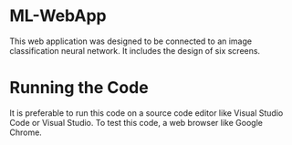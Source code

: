 # ML-WebApp
This web application was designed to be connected to an image classification neural network. It includes the design of six screens. 

# Running the Code
It is preferable to run this code on a source code editor like Visual Studio Code or Visual Studio. 
To test this code, a web browser like Google Chrome.  
